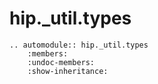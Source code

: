 # hip._util.types

```{eval-rst}
.. automodule:: hip._util.types
    :members:
    :undoc-members:
    :show-inheritance:
```
